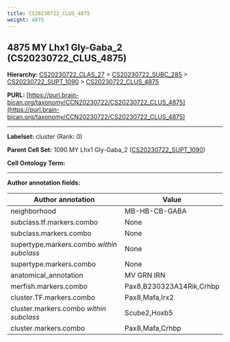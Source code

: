 ```yaml
---
title: CS20230722_CLUS_4875
weight: 4875
---
```

## 4875 MY Lhx1 Gly-Gaba_2 (CS20230722_CLUS_4875)
<b>Hierarchy: </b>
[CS20230722_CLAS_27](../CS20230722_CLAS_27) >
[CS20230722_SUBC_285](../CS20230722_SUBC_285) >
[CS20230722_SUPT_1090](../CS20230722_SUPT_1090) >
[CS20230722_CLUS_4875](../CS20230722_CLUS_4875)

**PURL:** [https://purl.brain-bican.org/taxonomy/CCN20230722/CS20230722_CLUS_4875](https://purl.brain-bican.org/taxonomy/CCN20230722/CS20230722_CLUS_4875)

---


**Labelset:** cluster (Rank: 0)

**Parent Cell Set:** 1090 MY Lhx1 Gly-Gaba_2 ([CS20230722_SUPT_1090](../CS20230722_SUPT_1090))



**Cell Ontology Term:** 

[MARKER GENES.]: #


---

[TRANSFERRED ANNOTATIONS.]: #


[AUTHOR ANNOTATION FIELDS.]: #


**Author annotation fields:**

| Author annotation | Value |
|-------------------|-------|
|neighborhood|MB-HB-CB-GABA|
|subclass.tf.markers.combo|None|
|subclass.markers.combo|None|
|supertype.markers.combo _within subclass_|None|
|supertype.markers.combo|None|
|anatomical_annotation|MV GRN IRN|
|merfish.markers.combo|Pax8,B230323A14Rik,Crhbp|
|cluster.TF.markers.combo|Pax8,Mafa,Irx2|
|cluster.markers.combo _within subclass_|Scube2,Hoxb5|
|cluster.markers.combo|Pax8,Mafa,Crhbp|
